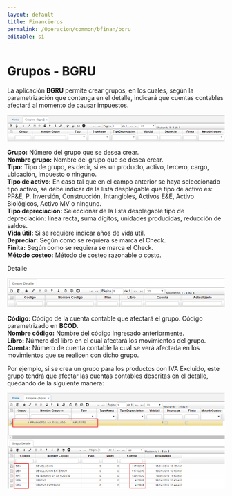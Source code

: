 ```yaml
---
layout: default
title: Financieros
permalink: /Operacion/common/bfinan/bgru
editable: si
---
```


# Grupos - BGRU

La aplicación **BGRU** permite crear grupos, en los cuales, según la parametrización que contenga en el detalle, indicará que cuentas contables afectará al momento de causar impuestos.  

![](bgru1.png)

**Grupo:** Número del grupo que se desea crear.  
**Nombre grupo:** Nombre del grupo que se desea crear.  
**Tipo:** Tipo de grupo, es decir, si es un producto, activo, tercero, cargo, ubicación, impuesto o ninguno.  
**Tipo de activo:** En caso tal que en el campo anterior se haya seleccionado tipo activo, se debe indicar de la lista desplegable que tipo de activo es: PP&E, P. Inversión, Construcción, Intangibles, Activos E&E, Activo Biológicos, Activo MV o ninguno.  
**Tipo depreciación:** Seleccionar de la lista desplegable tipo de depreciación: línea recta, suma dígitos, unidades producidas, reducción de saldos.  
**Vida útil:** Si se requiere indicar años de vida útil.  
**Depreciar:** Según como se requiera se marca el Check.  
**Finita:** Según como se requiera se marca el Check.  
**Método costeo:** Método de costeo razonable o costo.  

Detalle  

![](bgru2.png)

**Código:** Código de la cuenta contable que afectará el grupo. Código parametrizado en **BCOD**.  
**Nombre código:** Nombre del código ingresado anteriormente.  
**Libro:** Número del libro en el cual afectará los movimientos del grupo.  
**Cuenta:** Número de cuenta contable la cual se verá afectada en los movimientos que se realicen con dicho grupo.  

Por ejemplo, si se crea un grupo para los productos con IVA Excluido, este grupo tendrá que afectar las cuentas contables descritas en el detalle, quedando de la siguiente manera:  

![](bgru3.png)










